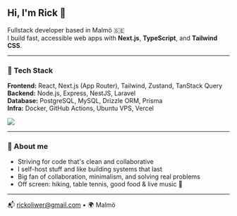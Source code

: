 ## Hi, I'm Rick 👋

Fullstack developer based in Malmö 🇸🇪  
I build fast, accessible web apps with **Next.js**, **TypeScript**, and **Tailwind CSS**.

---

### 🧰 Tech Stack

**Frontend:** React, Next.js (App Router), Tailwind, Zustand, TanStack Query  
**Backend:** Node.js, Express, NestJS, Laravel  
**Database:** PostgreSQL, MySQL, Drizzle ORM, Prisma  
**Infra:** Docker, GitHub Actions, Ubuntu VPS, Vercel

<!-- GitHub stats from https://github.com/anuraghazra/github-readme-stats -->

![](https://github-readme-stats.vercel.app/api?username=RickOliwer&theme=radical&hide_border=false&include_all_commits=true&count_private=true)<br/>

---

### 🎯 About me

- Striving for code that's clean and collaborative
- I self-host stuff and like building systems that last
- Big fan of collaboration, minimalism, and solving real problems
- Off screen: hiking, table tennis, good food & live music 🎵

---

📬 rickoliwer@gmail.com • 🌍 Malmö
